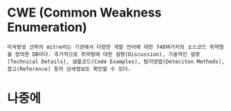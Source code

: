 # CWE (Common Weakness Enumeration)

    미국방성 산하의 mitre라는 기관에서 다양한 개발 언어에 대한 740여가지의 소스코드 취약점을 정의한 DB이다. 추가적으로 취약점에 대한 설명(Discussion), 기술적인 설명(Technical Details), 샘플코드(Code Examples), 탐지방법(Deteciton Methods), 참고(Reference) 등의 상세정보도 확인할 수 있다.

# 나중에